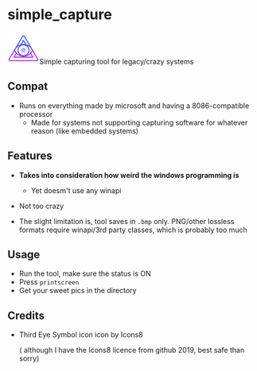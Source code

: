# simple_capture
![oooOOOooo](icons8-third-eye-symbol-64.png)Simple capturing tool for legacy/crazy systems

## Compat
* Runs on everything made by microsoft and having a 8086-compatible processor
	* Made for systems not supporting capturing software for whatever reason (like embedded systems)

## Features
* **Takes into consideration how weird the windows programming is**
	* Yet doesm't use any winapi
* Not too crazy

* The slight limitation is, tool saves in `.bmp` only. PNG/other lossless formats require winapi/3rd party classes, which is probably too much

## Usage

* Run the tool, make sure the status is ON
* Press `printscreen`
* Get your sweet pics in the directory

## Credits
* Third Eye Symbol icon icon by Icons8
	
	( although I have the Icons8 licence from github 2019, best safe than sorry)